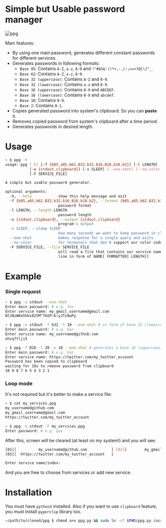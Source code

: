 # Simple but Usable password manager

![ppg](https://user-images.githubusercontent.com/20663776/88048724-199dd480-cb69-11ea-8fab-9c65f371ff56.png)

Main features:  
* By using one main password, generates different constant passwords for different services.  
* Generates passwords in following formats: 
    * `Base 85`: Contains `A-Z`, `a-z`, `0-9` and `!"#$%&'()*+,-./:;<=>?@[\]^_`.  
    * `Base 62`: Contains `A-Z`, `a-z`, `0-9`.  
    * `Base 32 (uppercase)`: Contains `A-Z` and `0-9`.  
    * `Base 32 (lowercase)`: Contains `a-z` and `0-9`.  
    * `Base 16 (uppercase)`: Contains `0-9` and `ABCDEF`.  
    * `Base 16 (lowercase)`: Contains `0-9` and `abcdef`.  
    * `Base 10`: Contains `0-9`.  
    * `Base 2`: Contains `0-1`.  
* Copies generated password into system's clipboard. So you can **paste** it.  
* Removes copied password from system's clipboard after a time period.  
* Generates passwords in desired length.  

# Usage
```sh
~ $ ppg -h
usage: ppg [-h] [-f {b85,a85,b62,B32,b32,b16,B16,b10,b2}] [-l LENGTH]
           [-o {stdout,clipboard}] [-s SLEEP] [--one-shot] [--no-color]
           [-F SERVICE_FILE]

A simple but usable password generator.

optional arguments:
  -h, --help            show this help message and exit
  -f {b85,a85,b62,B32,b32,b16,B16,b10,b2}, --format {b85,a85,b62,B32,b32,b16,B16,b10,b2}
                        password format
  -l LENGTH, --length LENGTH
                        password length
  -o {stdout,clipboard}, --output {stdout,clipboard}
                        program's output
  -s SLEEP, --sleep SLEEP
                        how many seconds we want to keep password in clipboard
  --one-shot            makes response for a single query and exits
  --no-color            for terminals that don't support our color codes
  -F SERVICE_FILE, --file SERVICE_FILE
                        will read a file that contains our service names. each
                        line in form of NAME[ FORMATTER[ LENGTH]]
```

# Example
### Single request
```sh
~ $ ppg -o stdout --one-shot
Enter main password: # e.g. foo
Enter service name: my_gmail_username@gmail.com
NlJNsWKe5hUs82VM^7kGP<k>yJTz8wPy

~ $ ppg -o stdout -f b32 -l 10 --one-shot # in form of base 32 (lowercase) with length 10
Enter main password: # e.g. bar
Enter service name: my_username@github.com
ohzq7tlji5

~ $ ppg -f B16 -l 20 -s 10 --one-shot # generates a base 16 (uppercase) password and keep it 10s in clipboard
Enter main password: # e.g. baz
Enter service name: https://twitter.com/my_twitter_account
Password has been copied to clipboard
waiting for 10s to remove password from clipboard
10 9 8 7 6 5 4 3 2 1
```

### Loop mode
It's not required but it's better to make a service file:
```sh
~ $ cat my_services.ppg 
my_username@github.com
my_gmail_username@gmail.com
https://twitter.com/my_twitter_account
```

```sh
~ $ ppg -o stdout -F my_services.ppg
Enter password: # e.g. qux
```
After this, screen will be cleared (at least on my system!) and you will see:  
```sh
[01][          my_username@github.com           ] [02][        my_gmail_username@gmail.com        ] 
[03][  https://twitter.com/my_twitter_account   ] 

Enter service name/index:
```

And you are free to choose from services or add new service.

# Installation
You must have `python3` installed. Also if you want to use `clipboard` feature, you must install `pyperclip` library too.  
```sh
~/path/to/cloned/ppg $ chmod a+x ppg.py && sudo ln -sf $PWD/ppg.py /usr/local/sbin/ppg
```
